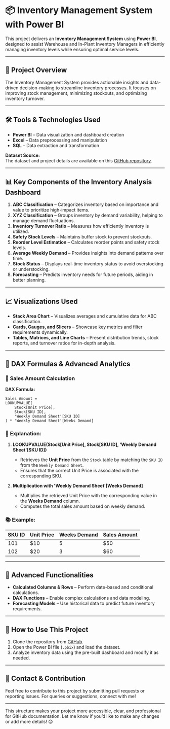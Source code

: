 # 📦 Inventory Management System with Power BI

This project delivers an **Inventory Management System** using **Power BI**, designed to assist Warehouse and In-Plant Inventory Managers in efficiently managing inventory levels while ensuring optimal service levels.

---

## 🚀 **Project Overview**

The Inventory Management System provides actionable insights and data-driven decision-making to streamline inventory processes. It focuses on improving stock management, minimizing stockouts, and optimizing inventory turnover.

---

## 🛠️ **Tools & Technologies Used**

- **Power BI** – Data visualization and dashboard creation  
- **Excel** – Data preprocessing and manipulation  
- **SQL** – Data extraction and transformation  

**Dataset Source:**  
The dataset and project details are available on this [GitHub repository](https://github.com/Rahulshahu340/Inventory-Management_System.git).

---

## 📊 **Key Components of the Inventory Analysis Dashboard**

1. **ABC Classification** – Categorizes inventory based on importance and value to prioritize high-impact items.  
2. **XYZ Classification** – Groups inventory by demand variability, helping to manage demand fluctuations.  
3. **Inventory Turnover Ratio** – Measures how efficiently inventory is utilized.  
4. **Safety Stock Levels** – Maintains buffer stock to prevent stockouts.  
5. **Reorder Level Estimation** – Calculates reorder points and safety stock levels.  
6. **Average Weekly Demand** – Provides insights into demand patterns over time.  
7. **Stock Status** – Displays real-time inventory status to avoid overstocking or understocking.  
8. **Forecasting** – Predicts inventory needs for future periods, aiding in better planning.

---

## 📈 **Visualizations Used**

- **Stack Area Chart** – Visualizes averages and cumulative data for ABC classification.  
- **Cards, Gauges, and Slicers** – Showcase key metrics and filter requirements dynamically.  
- **Tables, Matrices, and Line Charts** – Present distribution trends, stock reports, and turnover ratios for in-depth analysis.  

---

## 🧠 **DAX Formulas & Advanced Analytics**

### 📌 **Sales Amount Calculation**

**DAX Formula:**

```DAX
Sales Amount = 
LOOKUPVALUE(
    Stock[Unit Price], 
    Stock[SKU ID], 
    'Weekly Demand Sheet'[SKU ID]
) * 'Weekly Demand Sheet'[Weeks Demand]
```

### 🔎 **Explanation:**

1. **LOOKUPVALUE(Stock[Unit Price], Stock[SKU ID], 'Weekly Demand Sheet'[SKU ID])**  
   - Retrieves the **Unit Price** from the `Stock` table by matching the `SKU ID` from the `Weekly Demand Sheet`.  
   - Ensures that the correct Unit Price is associated with the corresponding SKU.  

2. **Multiplication with 'Weekly Demand Sheet'[Weeks Demand]**  
   - Multiplies the retrieved Unit Price with the corresponding value in the **Weeks Demand** column.  
   - Computes the total sales amount based on weekly demand.  

### 📚 **Example:**

| SKU ID | Unit Price | Weeks Demand | Sales Amount |
|--------|------------|--------------|--------------|
| 101    | $10        | 5            | $50          |
| 102    | $20        | 3            | $60          |

---

## 🧩 **Advanced Functionalities**

- **Calculated Columns & Rows** – Perform date-based and conditional calculations.  
- **DAX Functions** – Enable complex calculations and data modeling.  
- **Forecasting Models** – Use historical data to predict future inventory requirements.

---

## 📌 **How to Use This Project**

1. Clone the repository from [GitHub](https://github.com/Rahulshahu340/Inventory-Management_System.git).
2. Open the Power BI file (`.pbix`) and load the dataset.
3. Analyze inventory data using the pre-built dashboard and modify it as needed.

---

## 📧 **Contact & Contribution**

Feel free to contribute to this project by submitting pull requests or reporting issues. For queries or suggestions, connect with me!

---

This structure makes your project more accessible, clear, and professional for GitHub documentation. Let me know if you’d like to make any changes or add more details! 😊
